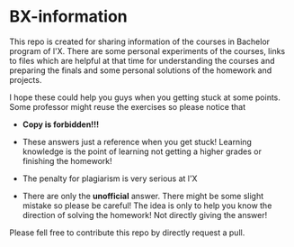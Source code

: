 # BX-information
This repo is created for sharing information of the courses in Bachelor program of l'X. There are some personal experiments of the courses, links to files which are helpful at that time for understanding the courses and preparing the finals and some personal solutions of the homework and projects.



I hope these could help you guys when you getting stuck at some points. Some professor might reuse the exercises so please notice that

- **Copy is forbidden!!!**

- These answers just a reference when you get stuck! Learning knowledge is the point of learning not getting a higher grades or finishing the homework!
- The penalty for plagiarism is very serious at l'X
- There are only the **unofficial** answer. There might be some slight mistake so please be careful! The idea is only to help you know the direction of solving the homework! Not directly giving the answer!



Please fell free to contribute this repo by directly request a pull.

